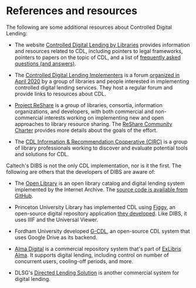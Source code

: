 # References and resources

The following are some additional resources about Controlled Digital Lending:

* The website [Controlled Digital Lending by Libraries](https://controlleddigitallending.org) provides information and resources related to CDL, including pointers to legal frameworks, pointers to papers on the topic of CDL, and a list of [frequently asked questions (and answers)](https://controlleddigitallending.org/faq).

* The [Controlled Digital Lending Implementers](https://sites.google.com/view/cdl-implementers) is a forum [organized in April 2020](https://sites.google.com/view/cdl-implementers/about-cdli?authuser=0) by a group of libraries and people interested in implementing controlled digital lending services. They host a regular forum and provide links to resources about CDL.

* [Project ReShare](https://projectreshare.org/about/) is a group of libraries, consortia, information organizations, and developers, with both commercial and non-commercial interests working on implementing new and open approaches to library resource sharing. The [ReShare Community Charter](https://projectreshare.org/about/community-charter/) provides more details about the goals of the effort.

* The [CDL Information & Recommendation Cooperative (CIRC)](https://www.cdlproject.org) is a group of library professionals working to discover and evaluate potential tools and solutions for CDL.

Caltech's DIBS is not the only CDL implementation, nor is it the first. The following are others that the developers of DIBS are aware of:

* The [Open Library](https://openlibrary.org) is an open library catalog and digital lending system implemented by the Internet Archive. The [source code is available from GitHub](https://github.com/internetarchive/openlibrary/).

* Princeton University Library has implemented CDL using [Figgy](https://github.com/pulibrary/figgy), an open-source digital repository application [they developed](https://library.princeton.edu/digital-collections/digital-pul/technology).  Like DIBS, it uses IIIF and the Universal Viewer.

* Fordham University developed [G-CDL](https://github.com/Fordham-University-Libraries/G-CDL), an open-source CDL system that uses Google Drive as its backend.

* [Alma Digital](https://developers.exlibrisgroup.com/blog/controlled-digital-lending-with-existing-tools-in-the-toolbox-alma-digital/) is a commercial repository system that's part of [ExLibris Alma](https://exlibrisgroup.com/products/alma-library-services-platform/). It supports digital lending, including control on number of concurrent users, cooling-off periods, and more.

* DLSG's [Directed Lending Solution](https://www.dlsg.com) is another commercial system for digital lending.

